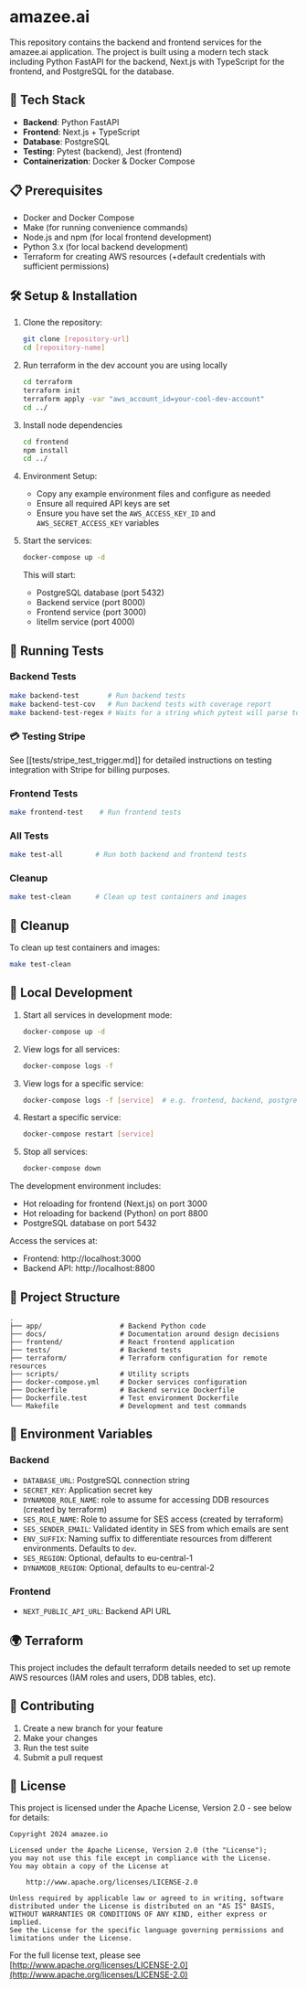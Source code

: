 # amazee.ai

This repository contains the backend and frontend services for the amazee.ai application. The project is built using a modern tech stack including Python FastAPI for the backend, Next.js with TypeScript for the frontend, and PostgreSQL for the database.


## 🚀 Tech Stack

- **Backend**: Python FastAPI
- **Frontend**: Next.js + TypeScript
- **Database**: PostgreSQL
- **Testing**: Pytest (backend), Jest (frontend)
- **Containerization**: Docker & Docker Compose

## 📋 Prerequisites

- Docker and Docker Compose
- Make (for running convenience commands)
- Node.js and npm (for local frontend development)
- Python 3.x (for local backend development)
- Terraform for creating AWS resources (+default credentials with sufficient permissions)

## 🛠️ Setup & Installation

1. Clone the repository:
   ```bash
   git clone [repository-url]
   cd [repository-name]
   ```

1. Run terraform in the dev account you are using locally
   ```bash
   cd terraform
   terraform init
   terraform apply -var "aws_account_id=your-cool-dev-account"
   cd ../
   ```

1. Install node dependencies
   ```bash
   cd frontend
   npm install
   cd ../
   ```

1. Environment Setup:
   - Copy any example environment files and configure as needed
   - Ensure all required API keys are set
   - Ensure you have set the `AWS_ACCESS_KEY_ID` and `AWS_SECRET_ACCESS_KEY` variables

1. Start the services:
   ```bash
   docker-compose up -d
   ```

   This will start:
   - PostgreSQL database (port 5432)
   - Backend service (port 8000)
   - Frontend service (port 3000)
   - litellm service (port 4000)

## 🧪 Running Tests

### Backend Tests
```bash
make backend-test       # Run backend tests
make backend-test-cov   # Run backend tests with coverage report
make backend-test-regex # Waits for a string which pytest will parse to only collect a subset of tests
```

### 💳 Testing Stripe
See [[tests/stripe_test_trigger.md]] for detailed instructions on testing integration with Stripe for billing purposes.

### Frontend Tests
```bash
make frontend-test    # Run frontend tests
```

### All Tests
```bash
make test-all        # Run both backend and frontend tests
```

### Cleanup
```bash
make test-clean      # Clean up test containers and images
```

## 🧹 Cleanup

To clean up test containers and images:
```bash
make test-clean
```

## 🚀 Local Development

1. Start all services in development mode:
   ```bash
   docker-compose up -d
   ```

2. View logs for all services:
   ```bash
   docker-compose logs -f
   ```

3. View logs for a specific service:
   ```bash
   docker-compose logs -f [service]  # e.g. frontend, backend, postgres
   ```

4. Restart a specific service:
   ```bash
   docker-compose restart [service]
   ```

5. Stop all services:
   ```bash
   docker-compose down
   ```

The development environment includes:
- Hot reloading for frontend (Next.js) on port 3000
- Hot reloading for backend (Python) on port 8800
- PostgreSQL database on port 5432

Access the services at:
- Frontend: http://localhost:3000
- Backend API: http://localhost:8800


## 📁 Project Structure

```
.
├── app/                   # Backend Python code
├── docs/                  # Documentation around design decisions
├── frontend/              # React frontend application
├── tests/                 # Backend tests
├── terraform/             # Terraform configuration for remote resources
├── scripts/               # Utility scripts
├── docker-compose.yml     # Docker services configuration
├── Dockerfile             # Backend service Dockerfile
├── Dockerfile.test        # Test environment Dockerfile
└── Makefile               # Development and test commands
```

## 🔑 Environment Variables

### Backend
- `DATABASE_URL`: PostgreSQL connection string
- `SECRET_KEY`: Application secret key
- `DYNAMODB_ROLE_NAME`: role to assume for accessing DDB resources (created by terraform)
- `SES_ROLE_NAME`: Role to assume for SES access (created by terraform)
- `SES_SENDER_EMAIL`: Validated identity in SES from which emails are sent
- `ENV_SUFFIX`: Naming suffix to differentiate resources from different environments. Defaults to `dev`.
- `SES_REGION`: Optional, defaults to eu-central-1
- `DYNAMODB_REGION`: Optional, defaults to eu-central-2

### Frontend
- `NEXT_PUBLIC_API_URL`: Backend API URL

## 🌍 Terraform

This project includes the default terraform details needed to set up remote AWS resources (IAM roles and users, DDB tables, etc).

## 👥 Contributing

1. Create a new branch for your feature
2. Make your changes
3. Run the test suite
4. Submit a pull request

## 📄 License

This project is licensed under the Apache License, Version 2.0 - see below for details:

```
Copyright 2024 amazee.io

Licensed under the Apache License, Version 2.0 (the "License");
you may not use this file except in compliance with the License.
You may obtain a copy of the License at

    http://www.apache.org/licenses/LICENSE-2.0

Unless required by applicable law or agreed to in writing, software
distributed under the License is distributed on an "AS IS" BASIS,
WITHOUT WARRANTIES OR CONDITIONS OF ANY KIND, either express or implied.
See the License for the specific language governing permissions and
limitations under the License.
```

For the full license text, please see [http://www.apache.org/licenses/LICENSE-2.0](http://www.apache.org/licenses/LICENSE-2.0)
